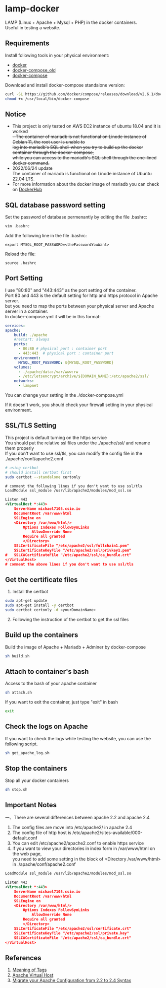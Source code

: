 # lamp-docker
LAMP (Linux + Apache + Mysql + PHP) in the docker containers.  
Useful in testing a website.  
 
## Requirements
Install following tools in your physical environment:  
- [docker](https://docs.docker.com/engine/install/ubuntu/)
- [docker-compose_old](https://docs.docker.com/compose/install/)  
- [docker-compose](https://docs.docker.com/compose/install/linux/#install-the-plugin-manually)

Download and install docker-compose standalone version:  

```bash
curl -SL https://github.com/docker/compose/releases/download/v2.6.1/docker-compose-linux-x86_64 -o /usr/local/bin/docker-compose
chmod +x /usr/local/bin/docker-compose
```

## Notice
- This project is only tested on AWS EC2 instance of ubuntu 18.04 and it is worked  
<strike>- The container of mariadb is not functional on Linode instance of Debian 11, the root user is unable to  
log into mariadb's SQL shell when you try to build up the docker container through the docker-compose,  
while you can access to the mariadb's SQL shell through the one-lined docker command.</strike>
- 2022/06/24 update  
The container of mariadb is functional on Linode instance of Ubuntu 22.04 LTS.  
- For more information about the docker image of mariadb you can check on [DockerHub](https://hub.docker.com/_/mariadb)

## SQL database password setting  

Set the password of database permenantly by editing the file .bashrc:  

```bash
vim .bashrc
```

Add the following line in the file .bashrc:  

```
export MYSQL_ROOT_PASSWORD=<thePasswordYouWant>
```

Reload the file:  

```
source .bashrc
```

## Port Setting

I use "80:80" and "443:443" as the port setting of the container.  
Port 80 and 443 is the default setting for http and https protocol in Apache server.  
but you need to map the ports between your physical server and Apache server in a container.  
In docker-compose.yml it will be in this format:  
```yml
services:
apache:
    build: ./apache
    #restart: always
    ports:
      - 80:80 # physical port : container port
      - 443:443  # physical port : container port
    environment:
      MYSQL_ROOT_PASSWORD: ${MYSQL_ROOT_PASSWORD}
    volumes:
      - ./apache/data:/var/www:rw
      - /etc/letsencrypt/archive/${DOMAIN_NAME}:/etc/apache2/ssl/
    networks:
      - lampnet
```
You can change your setting in the ./docker-compose.yml  

If it doesn't work, you should check your firewall setting in your physical environment.  

## SSL/TLS Setting
This project is default turning on the https service  
You should put the relative ssl files under the ./apache/ssl/  and rename them properly  
If you don't want to use ssl/tls, you can modify the config file in the ./apache/conf/apache2.conf  

```bash
# using certbot
# should install certbot first
sudo certbot --standalone certonly
```

```xml
# comment the following lines if you don't want to use ssl/tls
LoadModule ssl_module /usr/lib/apache2/modules/mod_ssl.so

Listen 443
<VirtualHost *:443>
	ServerName michael7105.csie.io
	DocumentRoot /var/www/html
	SSLEngine on
	<Directory /var/www/html/>
		Options Indexes FollowSymLinks
        	AllowOverride None
		Require all granted
    	</Directory>
	SSLCertificateFile "/etc/apache2/ssl/fullchain1.pem"
	SSLCertificateKeyFile "/etc/apache2/ssl/privkey1.pem"
#	SSLCACertificateFile "/etc/apache2/ssl/ca_bundle.crt"
</VirtualHost>
# comment the above lines if you don't want to use ssl/tls
```

## Get the certificate files

1. Install the certbot

```bash
sudo apt-get update
sudo apt-get install -y certbot
sudo certbot certonly -d <yourDomainName>
```

2. Following the instruction of the certbot to get the ssl files

## Build up the containers  

Build the image of Apache + Mariadb + Adminer by docker-compose  

```bash
sh build.sh
```

## Attach to container's bash  

Access to the bash of your apache container  

```bash
sh attach.sh
```

If you want to exit the container, just type "exit" in bash  

```bash
exit
```

## Check the logs on Apache  

If you want to check the logs while testing the website, you can use the following script.

```bash
sh get_apache_log.sh
```

## Stop the containers  

Stop all your docker containers  

```bash
sh stop.sh
```


## Important Notes  
一、There are several differences between apache 2.2 and apache 2.4  
1. The config files are move into /etc/apache2/ in apache 2.4  
2. The config file of http host is /etc/apache2/sites-available/000-default.conf  
3. You can edit /etc/apache2/apache2.conf to enable https service  
4. If you want to view your directories in index form in /var/www/html on the web page,  
you need to add some setting in the block of \<Directory /var/www/html\> in ./apache/conf/apache2.conf  
	
```xml
LoadModule ssl_module /usr/lib/apache2/modules/mod_ssl.so

Listen 443
<VirtualHost *:443>
	ServerName michael7105.csie.io
	DocumentRoot /var/www/html
	SSLEngine on
	<Directory /var/www/html/>
		Options Indexes FollowSymLinks
        	AllowOverride None
		Require all granted
    	</Directory>
	SSLCertificateFile "/etc/apache2/ssl/certificate.crt"
	SSLCertificateKeyFile "/etc/apache2/ssl/private.key"
	SSLCACertificateFile "/etc/apache2/ssl/ca_bundle.crt"
</VirtualHost>
```

## References  
1. [Meaning of Tags](https://github.com/docker-library/docs/tree/master/php)
2. [Apache Virtual Host](https://blog.xuite.net/tolarku/blog/485166953-Apache+Virtual+Host+%E5%A4%9A%E7%B6%B2%E5%9F%9F%E7%B6%B2%E7%AB%99%E6%94%BE%E7%BD%AE%E5%9C%A8%E5%90%8C%E4%B8%80%E5%8F%B0%E4%B8%BB%E6%A9%9F%E4%B8%8A)
3. [Migrate your Apache Configuration from 2.2 to 2.4 Syntax](https://www.digitalocean.com/community/tutorials/migrating-your-apache-configuration-from-2-2-to-2-4-syntax)
